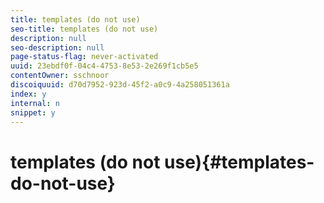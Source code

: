 ```yaml
---
title: templates (do not use)
seo-title: templates (do not use)
description: null
seo-description: null
page-status-flag: never-activated
uuid: 23ebdf0f-04c4-4753-8e53-2e269f1cb5e5
contentOwner: sschnoor
discoiquuid: d70d7952-923d-45f2-a0c9-4a258051361a
index: y
internal: n
snippet: y
---
```


# templates (do not use){#templates-do-not-use}

